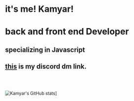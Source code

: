 # it's me! Kamyar!
<h1>back and front end Developer</h1>
<h2>specializing in Javascript</h2>
<h2><a href="https://discord.com/channels/@me/745157949122543686">this</a> is my discord dm link.</h2>
<br/><br/>

![Kamyar's GitHub stats](https://github-readme-stats.vercel.app/api?username=XKMR)]

